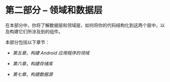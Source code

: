 # 第二部分 – 领域和数据层

在本部分中，你将了解数据层和领域层，如何将你的代码结构化到这两个层中，以及构建它们所涉及到的组件。

本部分包括以下章节：

+   *第五章*，*构建 Android 应用程序的领域*

+   *第六章*，*构建存储库*

+   *第七章*，*构建数据源*
